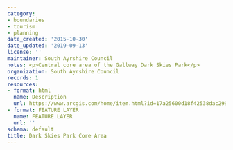 ```yaml
---
category:
- boundaries
- tourism
- planning
date_created: '2015-10-30'
date_updated: '2019-09-13'
license: ''
maintainer: South Ayrshire Council
notes: <p>Central core area of the Gallway Dark Skies Park</p>
organization: South Ayrshire Council
records: 1
resources:
- format: html
  name: Description
  url: https://www.arcgis.com/home/item.html?id=17a25600d18f42538dac2997aa6369fa
- format: FEATURE LAYER
  name: FEATURE LAYER
  url: ''
schema: default
title: Dark Skies Park Core Area
---
```

